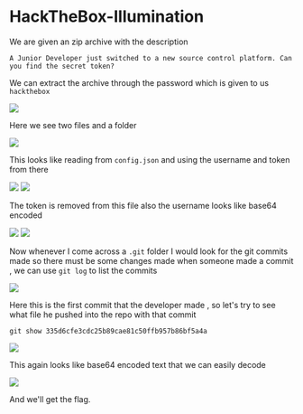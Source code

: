 # HackTheBox-Illumination

We are given an zip archive with the description

```
A Junior Developer just switched to a new source control platform. Can you find the secret token?
```

We can extract the archive through the password which is given to us `hackthebox`

<img src="https://i.imgur.com/83PkGhE.png"/>

Here we see two files and a folder 

<img src="https://i.imgur.com/jsZMCUW.png"/>

This looks like reading from `config.json`  and using the username and token from there

<img src="https://i.imgur.com/eL9IjTP.png"/>

<img src="https://i.imgur.com/xFjyzYs.png"/>

The token is removed from this file also the username looks like base64 encoded

<img src="https://i.imgur.com/xFjyzYs.png"/>

<img src="https://i.imgur.com/fCwrluW.png"/>

Now whenever I come across a `.git` folder I would look for the git commits made so there must be some changes made when someone made a commit , we can use `git log` to list the commits 

<img src="https://i.imgur.com/2EiACql.png"/>

Here this is the first commit that the developer made , so let's try to see what file he pushed into the repo with that commit

`git show 335d6cfe3cdc25b89cae81c50ffb957b86bf5a4a`

<img src="https://i.imgur.com/XHtFItC.png"/>

This again looks like base64 encoded text that we can easily decode 

<img src="https://i.imgur.com/aDTxgYl.png"/>

And we'll get the flag.